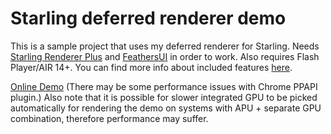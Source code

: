 Starling deferred renderer demo
=========================================

This is a sample project that uses my deferred renderer for Starling. Needs [Starling Renderer Plus](https://github.com/Varnius/StarlingRendererPlus) and [FeathersUI](https://github.com/BowlerHatLLC/feathers) in order to work. Also requires Flash Player/AIR 14+. You can find more info about included features [here](https://github.com/Varnius/StarlingRendererPlus).

<a href="http://nekobit.eu/demos/starling-deferred/Sandbox.html" target="_blank">Online Demo</a> (There may be some performance issues with Chrome PPAPI plugin.) Also note that it is possible for slower integrated GPU to be picked automatically for rendering the demo on systems with APU + separate GPU combination, therefore performance may suffer.

<a href="http://nekobit.eu/demos/starling-deferred/Sandbox.html" target="_blank"><img src="http://www.nekobit.eu/screens/deferred.jpg" alt="" /></a>
